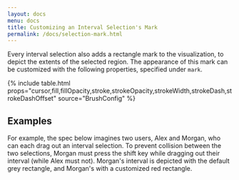 ```yaml
---
layout: docs
menu: docs
title: Customizing an Interval Selection's Mark
permalink: /docs/selection-mark.html
---
```


Every interval selection also adds a rectangle mark to the visualization, to depict the extents of the selected region. The appearance of this mark can be customized with the following properties, specified under `mark`.

{% include table.html props="cursor,fill,fillOpacity,stroke,strokeOpacity,strokeWidth,strokeDash,strokeDashOffset" source="BrushConfig" %}

## Examples

For example, the spec below imagines two users, Alex and Morgan, who can each drag out an interval selection. To prevent collision between the two selections, Morgan must press the shift key while dragging out their interval (while Alex must not). Morgan's interval is depicted with the default grey rectangle, and Morgan's with a customized red rectangle.

<div class="vl-example" data-name="selection_interval_mark_style"></div>

